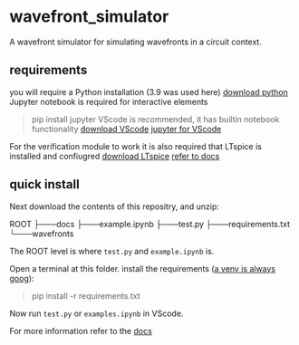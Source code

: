 # wavefront_simulator
A wavefront simulator for simulating wavefronts in a circuit context.

## requirements
you will require a Python installation (3.9 was used here)
[download python](https://www.python.org/downloads/)
Jupyter notebook is required for interactive elements
> pip install jupyter
VScode is recommended, it has builtin notebook functionality
[download VScode](https://code.visualstudio.com/download)
[jupyter for VScode](https://code.visualstudio.com/docs/datascience/jupyter-notebooks)

For the verification module to work it is also required that LTspice is installed and confiugred
[download LTspice](https://www.analog.com/en/design-center/design-tools-and-calculators/ltspice-simulator.html)
[refer to docs](https://wavefront-simulator.readthedocs.io/en/latest/)

## quick install
Next download the contents of this repositry, and unzip:

ROOT
├───docs
├───example.ipynb
├───test.py
├───requirements.txt
└───wavefronts

The ROOT level is where `test.py` and `example.ipynb` is.

Open a terminal at this folder.
install the requirements ([a venv is always goog](https://realpython.com/python-virtual-environments-a-primer/)):
> pip install -r requirements.txt

Now run `test.py` or `examples.ipynb` in VScode.

For more information refer to the [docs](https://wavefront-simulator.readthedocs.io/en/latest/)

